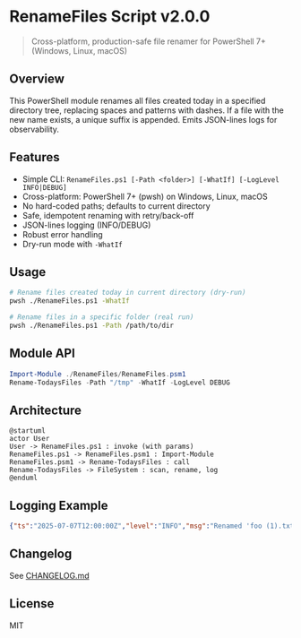 # RenameFiles Script v2.0.0

> Cross-platform, production-safe file renamer for PowerShell 7+ (Windows, Linux, macOS)

## Overview

This PowerShell module renames all files created today in a specified directory tree, replacing spaces and patterns with dashes. If a file with the new name exists, a unique suffix is appended. Emits JSON-lines logs for observability.

## Features
- Simple CLI: `RenameFiles.ps1 [-Path <folder>] [-WhatIf] [-LogLevel INFO|DEBUG]`
- Cross-platform: PowerShell 7+ (pwsh) on Windows, Linux, macOS
- No hard-coded paths; defaults to current directory
- Safe, idempotent renaming with retry/back-off
- JSON-lines logging (INFO/DEBUG)
- Robust error handling
- Dry-run mode with `-WhatIf`

## Usage

```sh
# Rename files created today in current directory (dry-run)
pwsh ./RenameFiles.ps1 -WhatIf

# Rename files in a specific folder (real run)
pwsh ./RenameFiles.ps1 -Path /path/to/dir
```

## Module API

```powershell
Import-Module ./RenameFiles/RenameFiles.psm1
Rename-TodaysFiles -Path "/tmp" -WhatIf -LogLevel DEBUG
```

## Architecture

```plantuml
@startuml
actor User
User -> RenameFiles.ps1 : invoke (with params)
RenameFiles.ps1 -> RenameFiles.psm1 : Import-Module
RenameFiles.psm1 -> Rename-TodaysFiles : call
Rename-TodaysFiles -> FileSystem : scan, rename, log
@enduml
```

## Logging Example

```json
{"ts":"2025-07-07T12:00:00Z","level":"INFO","msg":"Renamed 'foo (1).txt' to 'foo-070725-1.txt'"}
```

## Changelog
See [CHANGELOG.md](CHANGELOG.md)

## License
MIT
